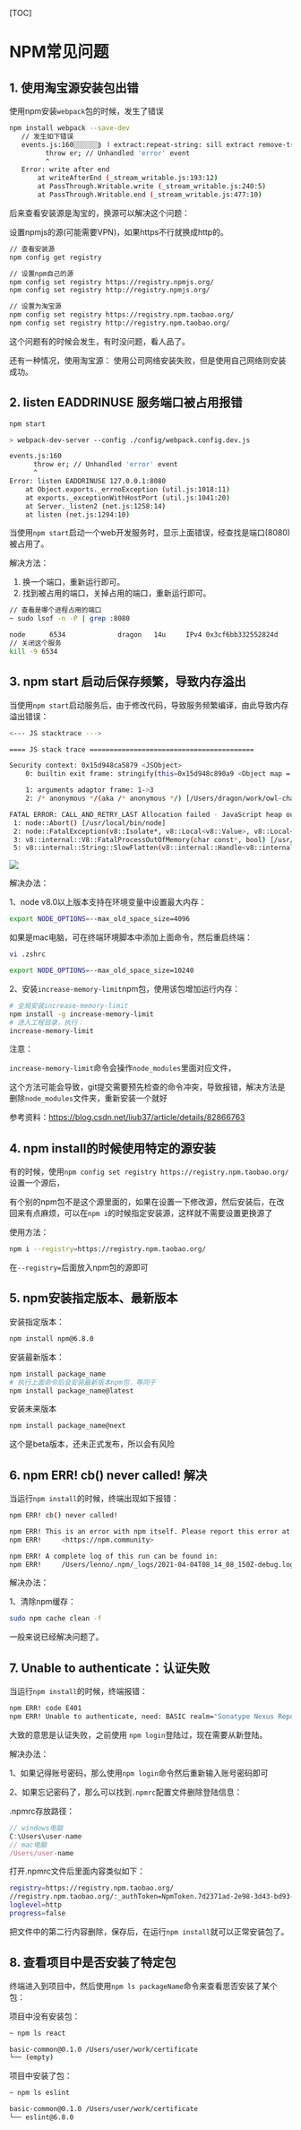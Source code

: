 [TOC]

# NPM常见问题

## 1. 使用淘宝源安装包出错

使用npm安装`webpack`包的时候，发生了错误

```bash
npm install webpack --save-dev
   // 发生如下错误
   events.js:160░░░░░░⸩ ⠸ extract:repeat-string: sill extract remove-trailing-sepa
         throw er; // Unhandled 'error' event
         ^
   Error: write after end
       at writeAfterEnd (_stream_writable.js:193:12)
       at PassThrough.Writable.write (_stream_writable.js:240:5)
       at PassThrough.Writable.end (_stream_writable.js:477:10)
```

后来查看安装源是淘宝的，换源可以解决这个问题：

设置npmjs的源(可能需要VPN)，如果https不行就换成http的。

```bash
// 查看安装源
npm config get registry 	

// 设置npm自己的源
npm config set registry https://registry.npmjs.org/
npm config set registry http://registry.npmjs.org/

// 设置为淘宝源
npm config set registry https://registry.npm.taobao.org/
npm config set registry http://registry.npm.taobao.org/
```

这个问题有的时候会发生，有时没问题，看人品了。

还有一种情况，使用淘宝源： 使用公司网络安装失败，但是使用自己网络则安装成功。



## 2. listen EADDRINUSE 服务端口被占用报错

```bash
npm start

> webpack-dev-server --config ./config/webpack.config.dev.js

events.js:160
      throw er; // Unhandled 'error' event
      ^
Error: listen EADDRINUSE 127.0.0.1:8080
    at Object.exports._errnoException (util.js:1018:11)
    at exports._exceptionWithHostPort (util.js:1041:20)
    at Server._listen2 (net.js:1258:14)
    at listen (net.js:1294:10)
```

当使用`npm start`启动一个web开发服务时，显示上面错误，经查找是端口(8080)被占用了。

解决方法：

1. 换一个端口，重新运行即可。
2. 找到被占用的端口，关掉占用的端口，重新运行即可。

```bash
// 查看是哪个进程占用的端口
~ sudo lsof -n -P | grep :8080

node      6534             dragon   14u     IPv4 0x3cf6bb332552824d        0t0        TCP 127.0.0.1:8080 (LISTEN)
// 关闭这个服务
kill -9 6534
```

## 3. npm start 启动后保存频繁，导致内存溢出

当使用`npm start`启动服务后，由于修改代码，导致服务频繁编译，由此导致内存溢出错误：

```bash
<--- JS stacktrace --->

==== JS stack trace =========================================

Security context: 0x15d948ca5879 <JSObject>
    0: builtin exit frame: stringify(this=0x15d948c890a9 <Object map = 0x15d932802ba1>,0x15d93d0022d1 <undefined>,0x15d93d0022d1 <undefined>,0x15d9bb6172e9 <Very long string[916483]>)

    1: arguments adaptor frame: 1->3
    2: /* anonymous */(aka /* anonymous */) [/Users/dragon/work/owl-changshachaonao/node_modules/webpack/lib/EvalSourceMapDevToolModuleTemplatePlugin.js:103] [bytecode=0x15d9f3...

FATAL ERROR: CALL_AND_RETRY_LAST Allocation failed - JavaScript heap out of memory
 1: node::Abort() [/usr/local/bin/node]
 2: node::FatalException(v8::Isolate*, v8::Local<v8::Value>, v8::Local<v8::Message>) [/usr/local/bin/node]
 3: v8::internal::V8::FatalProcessOutOfMemory(char const*, bool) [/usr/local/bin/node]
 5: v8::internal::String::SlowFlatten(v8::internal::Handle<v8::internal::ConsString>, v8::internal::PretenureFlag) [/usr/local/bin/node]
```

![](./img/001-npm.png)



解决办法：

1、node v8.0以上版本支持在环境变量中设置最大内存：

```bash
export NODE_OPTIONS=--max_old_space_size=4096
```

如果是mac电脑，可在终端环境脚本中添加上面命令，然后重启终端：

```bash
vi .zshrc

export NODE_OPTIONS=--max_old_space_size=10240
```



2、安装`increase-memory-limit`npm包，使用该包增加运行内存：

```bash
# 全局安装increase-memory-limit
npm install -g increase-memory-limit
# 进入工程目录，执行：
increase-memory-limit
```

注意：

`increase-memory-limit`命令会操作``node_modules``里面对应文件，

这个方法可能会导致，git提交需要预先检查的命令冲突，导致报错，解决方法是删除`node_modules`文件夹，重新安装一个就好

参考资料：https://blog.csdn.net/liub37/article/details/82866763



## 4. npm install的时候使用特定的源安装

有的时候，使用`npm config set registry https://registry.npm.taobao.org/`设置一个源后， 

有个别的npm包不是这个源里面的，如果在设置一下修改源，然后安装后，在改回来有点麻烦，可以在`npm i`的时候指定安装源，这样就不需要设置更换源了

使用方法：

```bash
npm i --registry=https://registry.npm.taobao.org/
```

在`--registry=`后面放入npm包的源即可



## 5. npm安装指定版本、最新版本

安装指定版本：

```bash
npm install npm@6.8.0
```



安装最新版本：

```bash
npm install package_name
# 执行上面命令后会安装最新版本npm包，等同于
npm install package_name@latest
```

安装未来版本

```bash
npm install package_name@next
```

这个是beta版本，还未正式发布，所以会有风险

## 6. npm ERR! cb() never called! 解决

当运行`npm install`的时候，终端出现如下报错：

```bash
npm ERR! cb() never called!

npm ERR! This is an error with npm itself. Please report this error at:
npm ERR!     <https://npm.community>

npm ERR! A complete log of this run can be found in:
npm ERR!     /Users/lenno/.npm/_logs/2021-04-04T08_14_08_150Z-debug.log
```

解决办法：

1、清除npm缓存：

```bash
sudo npm cache clean -f
```

一般来说已经解决问题了。



## 7. Unable to authenticate：认证失败

当运行`npm install`的时候，终端报错：

```bash
npm ERR! code E401
npm ERR! Unable to authenticate, need: BASIC realm="Sonatype Nexus Repository Manager"
```

大致的意思是认证失败，之前使用 `npm login`登陆过，现在需要从新登陆。

解决办法：

1、如果记得账号密码，那么使用`npm login`命令然后重新输入账号密码即可

2、如果忘记密码了，那么可以找到`.npmrc`配置文件删除登陆信息：

.npmrc存放路径：

```js
// windows电脑
C:\Users\user-name
// mac电脑
/Users/user-name
```

打开.npmrc文件后里面内容类似如下：

```bash
registry=https://registry.npm.taobao.org/
//registry.npm.taobao.org/:_authToken=NpmToken.7d2371ad-2e98-3d43-bd93-463f2d2cb2bb
loglevel=http
progress=false
```

把文件中的第二行内容删除，保存后，在运行`npm install`就可以正常安装包了。

## 8. 查看项目中是否安装了特定包

终端进入到项目中，然后使用`npm ls packageName`命令来查看思否安装了某个包：

项目中没有安装包：

```bash
~ npm ls react

basic-common@0.1.0 /Users/user/work/certificate
└── (empty)
```

项目中安装了包：

```bash
~ npm ls eslint

basic-common@0.1.0 /Users/user/work/certificate
└── eslint@6.8.0
```





